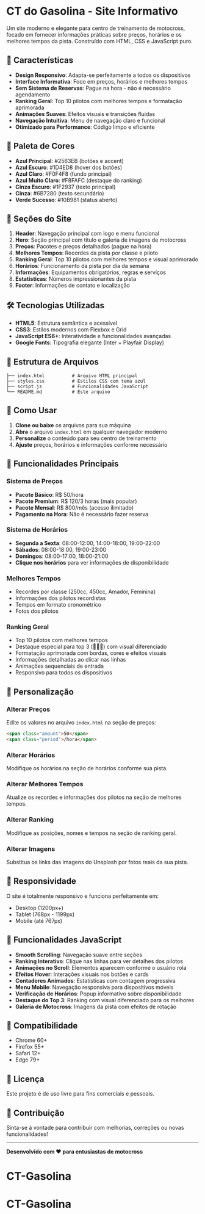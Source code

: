 # CT do Gasolina - Site Informativo

Um site moderno e elegante para centro de treinamento de motocross, focado em fornecer informações práticas sobre preços, horários e os melhores tempos da pista. Construído com HTML, CSS e JavaScript puro.

## 🚀 Características

- **Design Responsivo**: Adapta-se perfeitamente a todos os dispositivos
- **Interface Informativa**: Foco em preços, horários e melhores tempos
- **Sem Sistema de Reservas**: Pague na hora - não é necessário agendamento
- **Ranking Geral**: Top 10 pilotos com melhores tempos e formatação aprimorada
- **Animações Suaves**: Efeitos visuais e transições fluidas
- **Navegação Intuitiva**: Menu de navegação claro e funcional
- **Otimizado para Performance**: Código limpo e eficiente

## 🎨 Paleta de Cores

- **Azul Principal**: #2563EB (botões e accent)
- **Azul Escuro**: #1D4ED8 (hover dos botões)
- **Azul Claro**: #F0F4F8 (fundo principal)
- **Azul Muito Claro**: #F8FAFC (destaque do ranking)
- **Cinza Escuro**: #1F2937 (texto principal)
- **Cinza**: #6B7280 (texto secundário)
- **Verde Sucesso**: #10B981 (status aberto)

## 📱 Seções do Site

1. **Header**: Navegação principal com logo e menu funcional
2. **Hero**: Seção principal com título e galeria de imagens de motocross
3. **Preços**: Pacotes e preços detalhados (pague na hora)
4. **Melhores Tempos**: Recordes da pista por classe e piloto
5. **Ranking Geral**: Top 10 pilotos com melhores tempos e visual aprimorado
6. **Horários**: Funcionamento da pista por dia da semana
7. **Informações**: Equipamentos obrigatórios, regras e serviços
8. **Estatísticas**: Números impressionantes da pista
9. **Footer**: Informações de contato e localização

## 🛠️ Tecnologias Utilizadas

- **HTML5**: Estrutura semântica e acessível
- **CSS3**: Estilos modernos com Flexbox e Grid
- **JavaScript ES6+**: Interatividade e funcionalidades avançadas
- **Google Fonts**: Tipografia elegante (Inter + Playfair Display)

## 📁 Estrutura de Arquivos

```
├── index.html          # Arquivo HTML principal
├── styles.css          # Estilos CSS com tema azul
├── script.js           # Funcionalidades JavaScript
└── README.md           # Este arquivo
```

## 🚀 Como Usar

1. **Clone ou baixe** os arquivos para sua máquina
2. **Abra** o arquivo `index.html` em qualquer navegador moderno
3. **Personalize** o conteúdo para seu centro de treinamento
4. **Ajuste** preços, horários e informações conforme necessário

## 🎯 Funcionalidades Principais

### Sistema de Preços
- **Pacote Básico**: R$ 50/hora
- **Pacote Premium**: R$ 120/3 horas (mais popular)
- **Pacote Mensal**: R$ 800/mês (acesso ilimitado)
- **Pagamento na Hora**: Não é necessário fazer reserva

### Sistema de Horários
- **Segunda a Sexta**: 08:00-12:00, 14:00-18:00, 19:00-22:00
- **Sábados**: 08:00-18:00, 19:00-23:00
- **Domingos**: 08:00-17:00, 18:00-21:00
- **Clique nos horários** para ver informações de disponibilidade

### Melhores Tempos
- Recordes por classe (250cc, 450cc, Amador, Feminina)
- Informações dos pilotos recordistas
- Tempos em formato cronométrico
- Fotos dos pilotos

### Ranking Geral
- Top 10 pilotos com melhores tempos
- Destaque especial para top 3 (🥇🥈🥉) com visual diferenciado
- Formatação aprimorada com bordas, cores e efeitos visuais
- Informações detalhadas ao clicar nas linhas
- Animações sequenciais de entrada
- Responsivo para todos os dispositivos

## 🎯 Personalização

### Alterar Preços
Edite os valores no arquivo `index.html` na seção de preços:

```html
<span class="amount">50</span>
<span class="period">/hora</span>
```

### Alterar Horários
Modifique os horários na seção de horários conforme sua pista.

### Alterar Melhores Tempos
Atualize os recordes e informações dos pilotos na seção de melhores tempos.

### Alterar Ranking
Modifique as posições, nomes e tempos na seção de ranking geral.

### Alterar Imagens
Substitua os links das imagens do Unsplash por fotos reais da sua pista.

## 📱 Responsividade

O site é totalmente responsivo e funciona perfeitamente em:
- Desktop (1200px+)
- Tablet (768px - 1199px)
- Mobile (até 767px)

## 🌟 Funcionalidades JavaScript

- **Smooth Scrolling**: Navegação suave entre seções
- **Ranking Interativo**: Clique nas linhas para ver detalhes dos pilotos
- **Animações no Scroll**: Elementos aparecem conforme o usuário rola
- **Efeitos Hover**: Interações visuais nos botões e cards
- **Contadores Animados**: Estatísticas com contagem progressiva
- **Menu Mobile**: Navegação responsiva para dispositivos móveis
- **Verificação de Horários**: Popup informativo sobre disponibilidade
- **Destaque do Top 3**: Ranking com visual diferenciado para os melhores
- **Galeria de Motocross**: Imagens da pista com efeitos de rotação

## 🔧 Compatibilidade

- Chrome 60+
- Firefox 55+
- Safari 12+
- Edge 79+

## 📄 Licença

Este projeto é de uso livre para fins comerciais e pessoais.

## 🤝 Contribuição

Sinta-se à vontade para contribuir com melhorias, correções ou novas funcionalidades!

---

**Desenvolvido com ❤️ para entusiastas de motocross**
# CT-Gasolina
# CT-Gasolina
